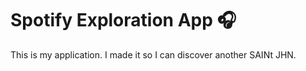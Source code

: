 # Spotify Exploration App 🎧
This is my application. I made it so I can discover another SAINt JHN. 
